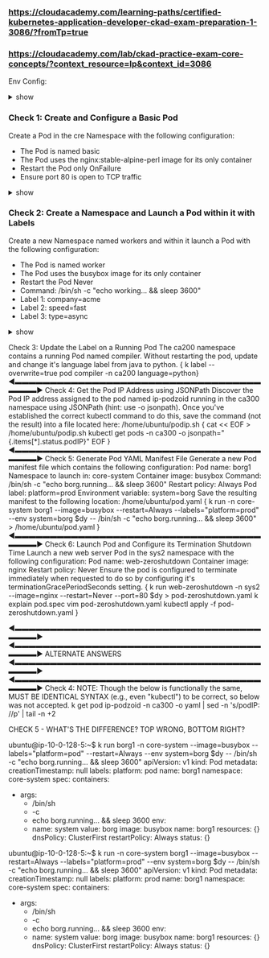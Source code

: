 ### https://cloudacademy.com/learning-paths/certified-kubernetes-application-developer-ckad-exam-preparation-1-3086/?fromTp=true ###
### https://cloudacademy.com/lab/ckad-practice-exam-core-concepts/?context_resource=lp&context_id=3086 ###

Env Config:
<details><summary>show</summary>
<p>
  
```bash
export dy='--dry-run=client -o yaml' fg='--force --grace-period 0' && \
alias k=kubectl && source <(kubectl completion bash | sed 's/kubectl/k/g') && \
echo -e 'set nu et sts=2 sw=2 ts=2' >> ~/.vimrc
```
 
</p>
</details>

### Check 1: Create and Configure a Basic Pod ###
Create a Pod in the cre Namespace with the following configuration: <ul>
<li>The Pod is named basic</li>
<li>The Pod uses the nginx:stable-alpine-perl image for its only container</li>
<li>Restart the Pod only OnFailure</li>
<li>Ensure port 80 is open to TCP traffic</li>
  </ul>
<details><summary>show</summary>
<p>
  
```bash
k run -n cre --image=nginx:stable-alpine-perl --restart=OnFailure --port=80 basic
```
  
</p>
</details>

### Check 2: Create a Namespace and Launch a Pod within it with Labels ###
Create a new Namespace named workers and within it launch a Pod with the following configuration: <ul>
<li>The Pod is named worker</li>
<li>The Pod uses the busybox image for its only container</li>
<li>Restart the Pod Never</li>
<li>Command: /bin/sh -c "echo working... && sleep 3600"</li>
<li>Label 1: company=acme</li>
<li>Label 2: speed=fast</li>
<li>Label 3: type=async</li></ul>

<details><summary>show</summary>
<p>
  
```bash
k create ns workers
k run -n workers worker --image=busybox --labels="company=acme,speed=fast,type=async" -- /bin/sh -c "echo working... && sleep 3600"}
```
  
</p>
</details>

Check 3: Update the Label on a Running Pod
The ca200 namespace contains a running Pod named compiler. Without restarting the pod, update and change it's language label from java to python.
{
k label --overwrite=true pod compiler -n ca200 language=python}
◄▬▬▬▬▬▬▬▬▬▬▬▬▬▬▬▬▬▬▬▬▬▬▬▬▬▬▬▬▬▬▬▬▬▬▬▬▬▬▬►
Check 4: Get the Pod IP Address using JSONPath
Discover the Pod IP address assigned to the pod named ip-podzoid running in the ca300 namespace using JSONPath (hint: use -o jsonpath). Once you've established the correct kubectl command to do this, save the command (not the result) into a file located here: /home/ubuntu/podip.sh
{
cat << EOF > /home/ubuntu/podip.sh
kubectl get pods -n ca300 -o jsonpath="{.items[*].status.podIP}"
EOF
}
◄▬▬▬▬▬▬▬▬▬▬▬▬▬▬▬▬▬▬▬▬▬▬▬▬▬▬▬▬▬▬▬▬▬▬▬▬▬▬▬►
Check 5: Generate Pod YAML Manifest File
Generate a new Pod manifest file which contains the following configuration:
Pod name: borg1
Namespace to launch in: core-system
Container image: busybox
Command: /bin/sh -c "echo borg.running... && sleep 3600"
Restart policy: Always
Pod label: platform=prod
Environment variable: system=borg
Save the resulting manifest to the following location: /home/ubuntu/pod.yaml
{
k run -n core-system borg1 --image=busybox --restart=Always --labels="platform=prod" --env system=borg $dy -- /bin/sh -c "echo borg.running... && sleep 3600" > /home/ubuntu/pod.yaml
}
◄▬▬▬▬▬▬▬▬▬▬▬▬▬▬▬▬▬▬▬▬▬▬▬▬▬▬▬▬▬▬▬▬▬▬▬▬▬▬▬►
Check 6: Launch Pod and Configure its Termination Shutdown Time
Launch a new web server Pod in the sys2 namespace with the following configuration:
Pod name: web-zeroshutdown
Container image: nginx
Restart policy: Never
Ensure the pod is configured to terminate immediately when requested to do so by configuring it's terminationGracePeriodSeconds setting.
{
k run web-zeroshutdown -n sys2 --image=nginx --restart=Never --port=80 $dy > pod-zeroshutdown.yaml
k explain pod.spec
vim pod-zeroshutdown.yaml
kubectl apply -f pod-zeroshutdown.yaml
}



◄▬▬▬▬▬▬▬▬▬▬▬▬▬▬▬▬▬▬▬▬▬▬▬▬▬▬▬▬▬▬▬▬▬▬▬▬▬▬▬►
◄▬▬▬▬▬▬▬▬▬▬▬▬▬▬▬▬▬▬▬▬▬▬▬▬▬▬▬▬▬▬▬▬▬▬▬▬▬▬▬►
ALTERNATE ANSWERS
◄▬▬▬▬▬▬▬▬▬▬▬▬▬▬▬▬▬▬▬▬▬▬▬▬▬▬▬▬▬▬▬▬▬▬▬▬▬▬▬►
◄▬▬▬▬▬▬▬▬▬▬▬▬▬▬▬▬▬▬▬▬▬▬▬▬▬▬▬▬▬▬▬▬▬▬▬▬▬▬▬►
Check 4: NOTE: Though the below is functionally the same, MUST BE IDENTICAL SYNTAX (e.g., even "kubectl") to be correct, so below was not accepted.
k get pod ip-podzoid -n ca300 -o yaml | sed -n 's/podIP: //p' | tail -n +2

CHECK 5 - WHAT'S THE DIFFERENCE? TOP WRONG, BOTTOM RIGHT?

ubuntu@ip-10-0-128-5:~$ k run borg1 -n core-system --image=busybox --labels="platform=pod" --restart=Always --env system=borg $dy -- /bin/sh -c "echo borg.running... && sleep 3600"
apiVersion: v1
kind: Pod
metadata:
  creationTimestamp: null
  labels:
    platform: pod
  name: borg1
  namespace: core-system
spec:
  containers:
  - args:
    - /bin/sh
    - -c
    - echo borg.running... && sleep 3600
    env:
    - name: system
      value: borg
    image: busybox
    name: borg1
    resources: {}
  dnsPolicy: ClusterFirst
  restartPolicy: Always
status: {}

ubuntu@ip-10-0-128-5:~$ k run -n core-system borg1 --image=busybox --restart=Always --labels="platform=prod" --env system=borg $dy -- /bin/sh -c "echo borg.running... && sleep 3600"
apiVersion: v1
kind: Pod
metadata:
  creationTimestamp: null
  labels:
    platform: prod
  name: borg1
  namespace: core-system
spec:
  containers:
  - args:
    - /bin/sh
    - -c
    - echo borg.running... && sleep 3600
    env:
    - name: system
      value: borg
    image: busybox
    name: borg1
    resources: {}
  dnsPolicy: ClusterFirst
  restartPolicy: Always
status: {}
